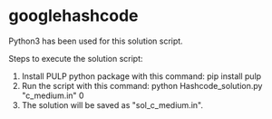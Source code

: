 # googlehashcode

Python3 has been used for this solution script.

Steps to execute the solution script:

1. Install PULP python package with this command: pip install pulp
2. Run the script with this command: python Hashcode_solution.py "c_medium.in" 0
3. The solution will be saved as "sol_c_medium.in".
